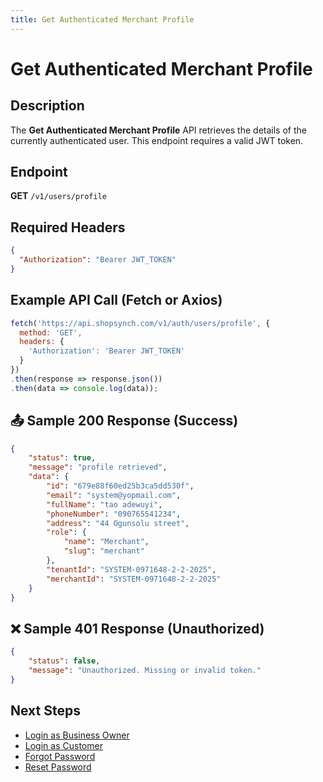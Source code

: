```yaml
---
title: Get Authenticated Merchant Profile
---
```


# Get Authenticated Merchant Profile

##  Description
The **Get Authenticated Merchant Profile** API retrieves the details of the currently authenticated user. This endpoint requires a valid JWT token.

##  Endpoint
**GET** `/v1/users/profile`

##  Required Headers
```json
{
  "Authorization": "Bearer JWT_TOKEN"
}
```

##  Example API Call (Fetch or Axios)
```javascript
fetch('https://api.shopsynch.com/v1/auth/users/profile', {
  method: 'GET',
  headers: {
    'Authorization': 'Bearer JWT_TOKEN'
  }
})
.then(response => response.json())
.then(data => console.log(data));
```

## 📤 Sample 200 Response (Success)
```json
{
    "status": true,
    "message": "profile retrieved",
    "data": {
        "id": "679e88f60ed25b3ca5dd530f",
        "email": "system@yopmail.com",
        "fullName": "tao adewuyi",
        "phoneNumber": "090765541234",
        "address": "44 Ogunsolu street",
        "role": {
            "name": "Merchant",
            "slug": "merchant"
        },
        "tenantId": "SYSTEM-0971648-2-2-2025",
        "merchantId": "SYSTEM-0971648-2-2-2025"
    }
}
```

## ❌ Sample 401 Response (Unauthorized)
```json
{
    "status": false,
    "message": "Unauthorized. Missing or invalid token."
}
```

##  Next Steps
- [Login as Business Owner](./login-as-store-owner.md)
- [Login as Customer](./login-as-customer.md)
- [Forgot Password](./forgot-password.md)
- [Reset Password](./reset-password.md)